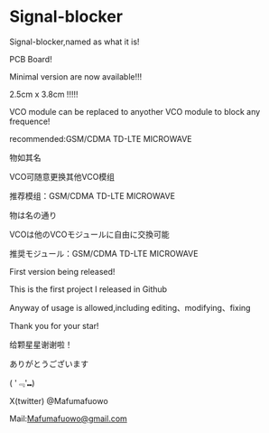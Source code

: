 # Signal-blocker
Signal-blocker,named as what it is!

PCB Board!

Minimal version are now available!!!

2.5cm  x  3.8cm !!!!!

VCO module can be replaced to anyother VCO module to block any frequence!

recommended:GSM/CDMA TD-LTE MICROWAVE

物如其名

VCO可随意更换其他VCO模组

推荐模组：GSM/CDMA TD-LTE MICROWAVE

物は名の通り

VCOは他のVCOモジュールに自由に交換可能

推奨モジュール：GSM/CDMA TD-LTE MICROWAVE

First version being released!

This is the first project I released in Github

Anyway of usage is allowed,including editing、modifying、fixing

Thank you for your star!

给颗星星谢谢啦！

ありがとうございます

( '﹃'⑉)

X(twitter) @Mafumafuowo

Mail:Mafumafuowo@gmail.com
